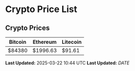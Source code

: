 # Crypto Price List

## Crypto Prices
| Bitcoin | Ethereum | Litecoin |
| ------- | -------- | -------- |
| $84380 | $1996.63 | $91.61 |
**Last Updated:** 2025-03-22 10:44 UTC
**Last Updated:** $DATE$
